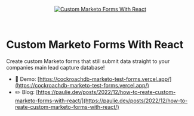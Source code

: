 <p align="center">
  <a href="https://cockroachdb-marketo-test-forms.vercel.app/">
    <img alt="Custom Marketo Forms With React" src="https://cockroachdb-marketo-test-forms.vercel.app/open-graph-image.jpg" />
  </a>
</p>

<br />

# Custom Marketo Forms With React

Create custom Marketo forms that still submit data straight to your companies main lead capture database!

- 🚀 Demo: [https://cockroachdb-marketo-test-forms.vercel.app/](https://cockroachdb-marketo-test-forms.vercel.app/)
- ✏️ Blog:
  [https://paulie.dev/posts/2022/12/how-to-reate-custom-marketo-forms-with-react/](https://paulie.dev/posts/2022/12/how-to-reate-custom-marketo-forms-with-react/)
